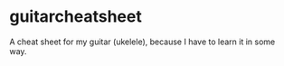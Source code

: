 guitarcheatsheet
================

A cheat sheet for my guitar (ukelele), because I have to learn it in some way.
